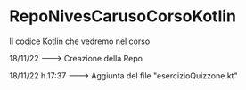 # RepoNivesCarusoCorsoKotlin
Il codice Kotlin che vedremo nel corso

18/11/22 ---> Creazione della Repo

18/11/22 h.17:37 ---> Aggiunta del file "esercizioQuizzone.kt"
